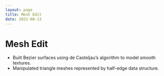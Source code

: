 ```yaml
---
layout: page
title: Mesh Edit
date: 2022-08-13
---
```


# Mesh Edit

* Built Bezier surfaces using de Casteljau’s algorithm to model smooth textures.
* Manipulated triangle meshes represented by half-edge data structure.